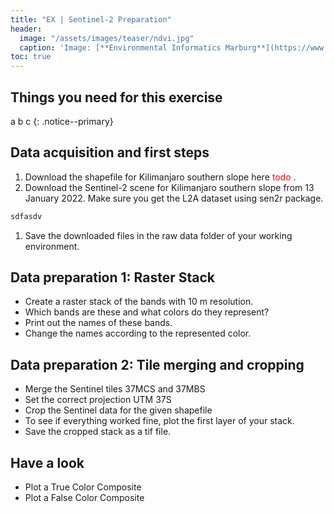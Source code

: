 ```yaml
---
title: "EX | Sentinel-2 Preparation"
header:
  image: "/assets/images/teaser/ndvi.jpg"
  caption: 'Image: [**Environmental Informatics Marburg**](https://www.uni-marburg.de/en/fb19/disciplines/physisch/environmentalinformatics){:target="_blank"}'
toc: true  
---
```



## Things you need for this exercise

a
b
c
{: .notice--primary}


## Data acquisition and first steps

1. Download the shapefile for Kilimanjaro southern slope here <span style="color:red"> todo </span> .
1. Download the Sentinel-2 scene for Kilimanjaro southern slope from 13 January 2022. Make sure you get the L2A dataset using sen2r package.
```r
sdfasdv
```
1. Save the downloaded files in the raw data folder of your working environment.


## Data preparation 1: Raster Stack

* Create a raster stack of the bands with 10 m resolution. 
* Which bands are these and what colors do they represent?
* Print out the names of these bands.
* Change the names according to the represented color.

## Data preparation 2: Tile merging and cropping

* Merge the Sentinel tiles 37MCS and 37MBS
* Set the correct projection UTM 37S
* Crop the Sentinel data for the given shapefile
* To see if everything worked fine, plot the first layer of your stack.
* Save the cropped stack as a tif file.

## Have a look

* Plot a True Color Composite
* Plot a False Color Composite
